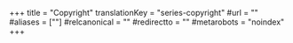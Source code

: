 +++
title = "Copyright"
translationKey = "series-copyright"
#url = ""
#aliases = [""]
#relcanonical = ""
#redirectto = ""
#metarobots = "noindex"
+++
